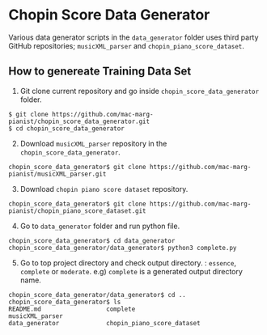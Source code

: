 # Chopin Score Data Generator
Various data generator scripts in the `data_generator` folder uses third party GitHub repositories; `musicXML_parser` and `chopin_piano_score_dataset`.

## How to genereate Training Data Set

1. Git clone current repository and go inside `chopin_score_data_generator` folder.
```console
$ git clone https://github.com/mac-marg-pianist/chopin_score_data_generator.git
$ cd chopin_score_data_generator
```

2. Download `musicXML_parser` repository in the `chopin_score_data_generator`.
```
chopin_score_data_generator$ git clone https://github.com/mac-marg-pianist/musicXML_parser.git
```

3. Download `chopin piano score dataset` repository.
```
chopin_score_data_generator$ git clone https://github.com/mac-marg-pianist/chopin_piano_score_dataset.git
```

4. Go to `data_generator` folder and run python file.

```
chopin_score_data_generator$ cd data_generator
chopin_score_data_generator/data_generator$ python3 complete.py
```

5. Go to top project directory and check output directory. : `essence`, `complete` or `moderate`.
e.g) `complete` is a generated output directory name.

```sys
chopin_score_data_generator/data_generator$ cd ..
chopin_score_data_generator$ ls
README.md                  complete                          musicXML_parser
data_generator             chopin_piano_score_dataset 
```

